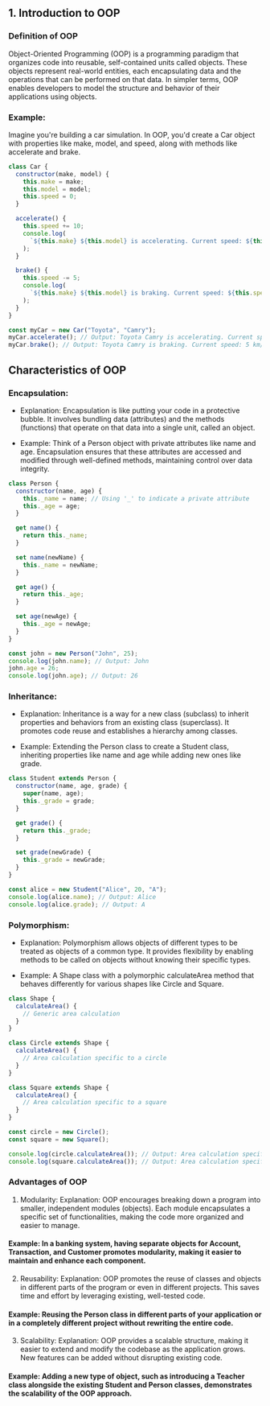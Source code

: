 ## 1. Introduction to OOP

### Definition of OOP

Object-Oriented Programming (OOP) is a programming paradigm that organizes code into reusable, self-contained units called objects. These objects represent real-world entities, each encapsulating data and the operations that can be performed on that data. In simpler terms, OOP enables developers to model the structure and behavior of their applications using objects.

### Example:

Imagine you're building a car simulation. In OOP, you'd create a Car object with properties like make, model, and speed, along with methods like accelerate and brake.

```js
class Car {
  constructor(make, model) {
    this.make = make;
    this.model = model;
    this.speed = 0;
  }

  accelerate() {
    this.speed += 10;
    console.log(
      `${this.make} ${this.model} is accelerating. Current speed: ${this.speed} km/h`
    );
  }

  brake() {
    this.speed -= 5;
    console.log(
      `${this.make} ${this.model} is braking. Current speed: ${this.speed} km/h`
    );
  }
}

const myCar = new Car("Toyota", "Camry");
myCar.accelerate(); // Output: Toyota Camry is accelerating. Current speed: 10 km/h
myCar.brake(); // Output: Toyota Camry is braking. Current speed: 5 km/h
```

## Characteristics of OOP

### Encapsulation:

- Explanation: Encapsulation is like putting your code in a protective bubble. It involves bundling data (attributes) and the methods (functions) that operate on that data into a single unit, called an object.

- Example: Think of a Person object with private attributes like name and age. Encapsulation ensures that these attributes are accessed and modified through well-defined methods, maintaining control over data integrity.

```js
class Person {
  constructor(name, age) {
    this._name = name; // Using '_' to indicate a private attribute
    this._age = age;
  }

  get name() {
    return this._name;
  }

  set name(newName) {
    this._name = newName;
  }

  get age() {
    return this._age;
  }

  set age(newAge) {
    this._age = newAge;
  }
}

const john = new Person("John", 25);
console.log(john.name); // Output: John
john.age = 26;
console.log(john.age); // Output: 26
```

### Inheritance:

- Explanation: Inheritance is a way for a new class (subclass) to inherit properties and behaviors from an existing class (superclass). It promotes code reuse and establishes a hierarchy among classes.

- Example: Extending the Person class to create a Student class, inheriting properties like name and age while adding new ones like grade.

```js
class Student extends Person {
  constructor(name, age, grade) {
    super(name, age);
    this._grade = grade;
  }

  get grade() {
    return this._grade;
  }

  set grade(newGrade) {
    this._grade = newGrade;
  }
}

const alice = new Student("Alice", 20, "A");
console.log(alice.name); // Output: Alice
console.log(alice.grade); // Output: A
```

### Polymorphism:

- Explanation: Polymorphism allows objects of different types to be treated as objects of a common type. It provides flexibility by enabling methods to be called on objects without knowing their specific types.

- Example: A Shape class with a polymorphic calculateArea method that behaves differently for various shapes like Circle and Square.

```js
class Shape {
  calculateArea() {
    // Generic area calculation
  }
}

class Circle extends Shape {
  calculateArea() {
    // Area calculation specific to a circle
  }
}

class Square extends Shape {
  calculateArea() {
    // Area calculation specific to a square
  }
}

const circle = new Circle();
const square = new Square();

console.log(circle.calculateArea()); // Output: Area calculation specific to a circle
console.log(square.calculateArea()); // Output: Area calculation specific to a square
```

### Advantages of OOP

1. Modularity:
   Explanation: OOP encourages breaking down a program into smaller, independent modules (objects). Each module encapsulates a specific set of functionalities, making the code more organized and easier to manage.

#### Example: In a banking system, having separate objects for Account, Transaction, and Customer promotes modularity, making it easier to maintain and enhance each component.

2. Reusability:
   Explanation: OOP promotes the reuse of classes and objects in different parts of the program or even in different projects. This saves time and effort by leveraging existing, well-tested code.

#### Example: Reusing the Person class in different parts of your application or in a completely different project without rewriting the entire code.

3. Scalability:
   Explanation: OOP provides a scalable structure, making it easier to extend and modify the codebase as the application grows. New features can be added without disrupting existing code.

#### Example: Adding a new type of object, such as introducing a Teacher class alongside the existing Student and Person classes, demonstrates the scalability of the OOP approach.
